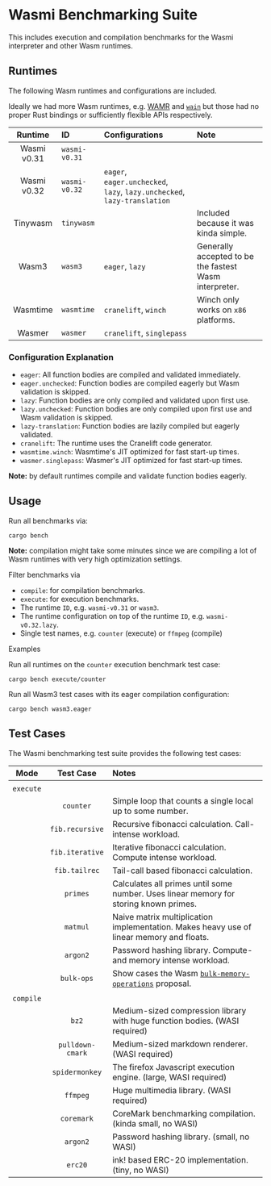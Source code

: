 # Wasmi Benchmarking Suite

This includes execution and compilation benchmarks for the Wasmi interpreter and other Wasm runtimes.

## Runtimes

The following Wasm runtimes and configurations are included.

Ideally we had more Wasm runtimes, e.g. [WAMR] and [`wain`] but those had no proper Rust bindings or sufficiently flexible APIs respectively.

[WAMR]: https://github.com/bytecodealliance/wasm-micro-runtime
[`wain`]: https://github.com/rhysd/wain

| Runtime | ID | Configurations | Note |
|:-------:|:---------------|:-----|:---|
| Wasmi v0.31 | `wasmi-v0.31` | | |
| Wasmi v0.32 | `wasmi-v0.32` | `eager`, `eager.unchecked`, `lazy`, `lazy.unchecked`, `lazy-translation` | |
| Tinywasm | `tinywasm` | | Included because it was kinda simple. |
| Wasm3 | `wasm3` | `eager`, `lazy` | Generally accepted to be the fastest Wasm interpreter. |
| Wasmtime | `wasmtime` | `cranelift`, `winch` | Winch only works on `x86` platforms. |
| Wasmer | `wasmer` | `cranelift`, `singlepass` | |

### Configuration Explanation

- `eager`: All function bodies are compiled and validated immediately.
- `eager.unchecked`: Function bodies are compiled eagerly but Wasm validation is skipped.
- `lazy`: Function bodies are only compiled and validated upon first use.
- `lazy.unchecked`: Function bodies are only compiled upon first use and Wasm validation is skipped.
- `lazy-translation`: Function bodies are lazily compiled but eagerly validated.
- `cranelift`: The runtime uses the Cranelift code generator.
- `wasmtime.winch`: Wasmtime's JIT optimized for fast start-up times.
- `wasmer.singlepass`: Wasmer's JIT optimized for fast start-up times.

**Note:** by default runtimes compile and validate function bodies eagerly.

## Usage

Run all benchmarks via:

```
cargo bench
```

**Note:** compilation might take some minutes since we are compiling a lot of Wasm runtimes with very high optimization settings.

Filter benchmarks via

- `compile`: for compilation benchmarks.
- `execute`: for execution benchmarks.
- The runtime `ID`, e.g. `wasmi-v0.31` or `wasm3`.
- The runtime configuration on top of the runtime `ID`, e.g. `wasmi-v0.32.lazy`.
- Single test names, e.g. `counter` (execute) or `ffmpeg` (compile)

Examples

Run all runtimes on the `counter` execution benchmark test case:

```
cargo bench execute/counter
```

Run all Wasm3 test cases with its eager compilation configuration:

```
cargo bench wasm3.eager
```

## Test Cases

The Wasmi benchmarking test suite provides the following test cases:

| Mode | Test Case | Notes |
|:----:|:---------:|:------|
| | | |
| `execute` | | |
| | `counter` | Simple loop that counts a single local up to some number. |
| | `fib.recursive` | Recursive fibonacci calculation. Call-intense workload. |
| | `fib.iterative` | Iterative fibonacci calculation. Compute intense workload. |
| | `fib.tailrec` | Tail-call based fibonacci calculation. |
| | `primes` | Calculates all primes until some number. Uses linear memory for storing known primes. |
| | `matmul` | Naive matrix multiplication implementation. Makes heavy use of linear memory and floats. |
| | `argon2` | Password hashing library. Compute- and memory intense workload. |
| | `bulk-ops` | Show cases the Wasm [`bulk-memory-operations`] proposal. |
| | | |
| `compile` | | |
| | `bz2` | Medium-sized compression library with huge function bodies. (WASI required) |
| | `pulldown-cmark` | Medium-sized markdown renderer. (WASI required) |
| | `spidermonkey` | The firefox Javascript execution engine. (large, WASI required) |
| | `ffmpeg` | Huge multimedia library. (WASI required) |
| | `coremark` | CoreMark benchmarking compilation. (kinda small, no WASI) |
| | `argon2` | Password hashing library. (small, no WASI) |
| | `erc20` | ink! based ERC-20 implementation. (tiny, no WASI) |

[`bulk-memory-operations`]: https://github.com/WebAssembly/bulk-memory-operations
